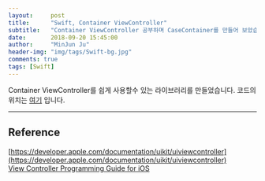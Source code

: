 ```yaml
---
layout:     post
title:      "Swift, Container ViewController"
subtitle:   "Container ViewController 공부하며 CaseContainer를 만들어 보았습니다."
date:       2018-09-20 15:45:00
author:     "MinJun Ju"
header-img: "img/tags/Swift-bg.jpg"
comments: true 
tags: [Swift]
---
```


Container ViewController를 쉽게 사용할수 있는 라이브러리를 만들었습니다. 코드의 위치는 [여기](https://github.com/devmjun/CaseContainer) 입니다. 

---

## Reference 

[https://developer.apple.com/documentation/uikit/uiviewcontroller](https://developer.apple.com/documentation/uikit/uiviewcontroller)<br>
[View Controller Programming Guide for iOS](https://developer.apple.com/library/archive/featuredarticles/ViewControllerPGforiPhoneOS/index.html#//apple_ref/doc/uid/TP40007457-CH2-SW1)<br>